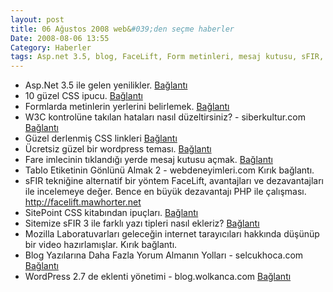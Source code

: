 ```yaml
---
layout: post
title: 06 Ağustos 2008 web&#039;den seçme haberler
Date: 2008-08-06 13:55
Category: Haberler
tags: Asp.net 3.5, blog, FaceLift, Form metinleri, mesaj kutusu, sFIR, tablo, w3c doğrulama, WordPress, wordpress tema
---
```


-   Asp.Net 3.5 ile gelen yenilikler. [Bağlantı][]
-   10 güzel CSS ipucu. [Bağlantı][1]
-   Formlarda metinlerin yerlerini belirlemek. [Bağlantı][2]
-   W3C kontrolüne takılan hataları nasıl düzeltirsiniz? -
    siberkultur.com [Bağlantı][3]
-   Güzel derlenmiş CSS linkleri [Bağlantı][4]
-   Ücretsiz güzel bir wordpress teması. [Bağlantı][5]
-   Fare imlecinin tıklandığı yerde mesaj kutusu açmak. [Bağlantı][6]
-   Tablo Etiketinin Gönlünü Almak 2 - webdeneyimleri.com Kırık bağlantı.
-   sFIR tekniğine alternatif bir yöntem FaceLift, avantajları ve
    dezavantajları ile incelemeye değer. Bence en büyük dezavantajı PHP
    ile çalışması. http://facelift.mawhorter.net
-   SitePoint CSS kitabından ipuçları. [Bağlantı][9]
-   Sitemize sFIR 3 ile farklı yazı tipleri nasıl ekleriz?
    [Bağlantı][10]
-   Mozilla Laboratuvarları geleceğin internet tarayıcıları hakkında
    düşünüp bir video hazırlamışlar. Kırık bağlantı.
-   Blog Yazılarına Daha Fazla Yorum Almanın Yolları - selcukhoca.com
    [Bağlantı][12]
-   WordPress 2.7 de eklenti yönetimi - blog.wolkanca.com [Bağlantı][13]


  [Bağlantı]: http://www.devx.com/codemag/Article/38741 "asp.net 3.5"
  [1]: http://designreviver.com/tutorials/10-excellent-css-tips-and-tutorials/
    "css"
  [2]: http://css-tricks.com/label-placement-on-forms/
    "form metinlerinin yeri"
  [3]: http://www.siberkultur.com/?q=css-html-hata-ayiklama
    "w3c doğrulama"
  [4]: http://www.webdevlounge.com/articles/mega-awesome-css-resource-list/
    "CSS linkleri"
  [5]: http://www.smashingmagazine.com/2008/08/05/fervens-a-free-wordpress-theme/
    "wordpress teması"
  [6]: http://roshanbh.com.np/2008/08/pop-up-message-mouse-clicked-position-jquery.html
    "fare mesajı"
  [9]: http://www.sitepoint.com/blogs/2008/08/05/mining-the-sitepoint-css-reference/
    "css ipuçları"
  [10]: http://nettuts.com/javascript-ajax/how-to-implement-sifr3-into-your-website/
  [12]: http://www.selcukhoca.com/blog-yazilarina-daha-fazla-yorum-almanin-yollari/
    "blog yazılarına yorum"
  [13]: http://blog.wolkanca.com/wordpress-27-de-eklenti-yonetimi/?source=rss
    "wordpress 2.7"

